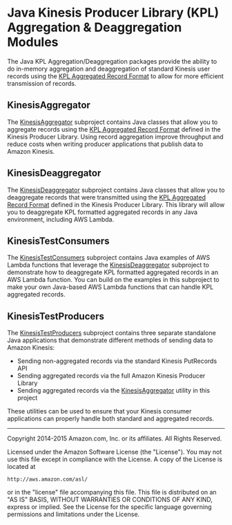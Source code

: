 # Java Kinesis Producer Library (KPL) Aggregation & Deaggregation Modules

The Java KPL Aggregation/Deaggregation packages provide the ability to do in-memory aggregation and deaggregation of standard Kinesis user records using the [KPL Aggregated Record Format](https://github.com/awslabs/amazon-kinesis-producer/blob/master/aggregation-format.md) to allow for more efficient transmission of records.

## KinesisAggregator 

The [KinesisAggregator](KinesisAggregator) subproject contains Java classes that allow you to aggregate records using the [KPL Aggregated Record Format](https://github.com/awslabs/amazon-kinesis-producer/blob/master/aggregation-format.md) defined in the Kinesis Producer Library.  Using record aggregation improve throughput and reduce costs when writing producer applications that publish data to Amazon Kinesis.

## KinesisDeaggregator

The [KinesisDeaggregator](KinesisDeaggregator) subproject contains Java classes that allow you to deaggregate records that were transmitted using the [KPL Aggregated Record Format](https://github.com/awslabs/amazon-kinesis-producer/blob/master/aggregation-format.md) defined in the Kinesis Producer Library.  This library will allow you to deaggregate KPL formatted aggregated records in any Java environment, including AWS Lambda.

## KinesisTestConsumers

The [KinesisTestConsumers](KinesisTestConsumers) subproject contains Java examples of AWS Lambda functions that leverage the [KinesisDeaggregator](KinesisDeaggregator) subproject to demonstrate how to deaggregate KPL formatted aggregated records in an AWS Lambda function.  You can build on the examples in this subproject to make your own Java-based AWS Lambda functions that can handle KPL aggregated records.

## KinesisTestProducers

The [KinesisTestProducers](KinesisTestProducers) subproject contains three separate standalone Java applications that demonstrate different methods of sending data to Amazon Kinesis:

* Sending non-aggregated records via the standard Kinesis PutRecords API
* Sending aggregated records via the full Amazon Kinesis Producer Library
* Sending aggregated records via the [KinesisAggregator](KinesisAggregator) utility in this project

These utilities can be used to ensure that your Kinesis consumer applications can properly handle both standard and aggregated records.
 
----

Copyright 2014-2015 Amazon.com, Inc. or its affiliates. All Rights Reserved.

Licensed under the Amazon Software License (the "License"). You may not use this file except in compliance with the License. A copy of the License is located at

	http://aws.amazon.com/asl/

or in the "license" file accompanying this file. This file is distributed on an "AS IS" BASIS, WITHOUT WARRANTIES OR CONDITIONS OF ANY KIND, express or implied. See the License for the specific language governing permissions and limitations under the License.
